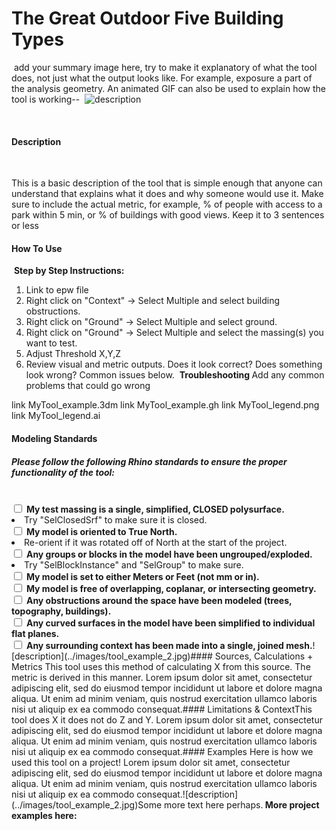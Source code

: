 # The Great Outdoor Five Building Types
<!--add your title on the first line above-->
​
add your summary image here, try to make it explanatory of what the tool does, not just what the output looks like. For example, exposure a part of the analysis geometry. An animated GIF can also be used to explain how the tool is working--
​
![description](../images/tool_example_2.jpg)
​
<!-- ![description of image](/XIM-GSAPP-Fa20/images/tool_example_2.jpg) -->
​
#### Description
​
<!--add your description below-->
This is a basic description of the tool that is simple enough that anyone can understand that explains what it does and why someone would use it. Make sure to include the actual metric, for example, % of people with access to a park within 5 min, or % of buildings with good views. Keep it to 3 sentences or less
​
#### How To Use
​
<b>Step by Step Instructions:</b>
1. Link to epw file
2. Right click on "Context" -> Select Multiple and select building obstructions.
3. Right click on "Ground" -> Select Multiple and select ground.
4. Right click on "Ground" -> Select Multiple and select the massing(s) you want to test.
5. Adjust Threshold X,Y,Z
6. Review visual and metric outputs. Does it look correct? Does something look wrong? Common issues below.
​
<b> Troubleshooting </b>
Add any common problems that could go wrong
​
<!--add a list your downloadable links below with "link " appended to the beginning. You should have sample rhino + grasshopper files and a legend-->
link MyTool_example.3dm
link MyTool_example.gh
link MyTool_legend.png
link MyTool_legend.ai
​
#### Modeling Standards
<!--Revise for specific modeling requirements for you analysis to run properly. If useful, add an image of properly vs improperly model geometry-->
<h5>Please follow the following Rhino standards to ensure the proper functionality of the tool:</h5>
<br>
​
<input type="checkbox"> <b>My test massing is a single, simplified, CLOSED polysurface.</b>
  <li>Try "SelClosedSrf" to make sure it is closed.</li>
<input type="checkbox"> <b>My model is oriented to True North.</b>
  <li>Re-orient if it was rotated off of North at the start of the project.</li>
<input type="checkbox"> <b>Any groups or blocks in the model have been ungrouped/exploded.</b>
  <li>Try "SelBlockInstance" and "SelGroup" to make sure.</li>
<input type="checkbox"> <b>My model is set to either Meters or Feet (not mm or in).</b> <br>
<input type="checkbox"> <b>My model is free of overlapping, coplanar, or intersecting geometry.</b><br>
<input type="checkbox"> <b>Any obstructions around the space have been modeled (trees, topography, buildings).</b><br>
<input type="checkbox"> <b>Any curved surfaces in the model have been simplified to individual flat planes.</b><br>
<input type="checkbox"> <b>Any surrounding context has been made into a single, joined mesh.</b>
​
![description](../images/tool_example_2.jpg)
​
<!-- ![description of image](/XIM-GSAPP-Fa20/images/tool_example_2.jpg) -->
​
#### Sources, Calculations + Metrics
<!--add text and/or images for any sources for you metrics, calculations & equations, assumptions and specific metric output-->
This tool uses this method of calculating X from this source. The metric is derived in this manner. Lorem ipsum dolor sit amet, consectetur adipiscing elit, sed do eiusmod tempor incididunt ut labore et dolore magna aliqua. Ut enim ad minim veniam, quis nostrud exercitation ullamco laboris nisi ut aliquip ex ea commodo consequat.
​
#### Limitations & Context
<!--add text and/or images that expose potential for bias by stating limitations (ie what does this tool not do,) and the context in which it was created.-->
​
This tool does X it does not do Z and Y. Lorem ipsum dolor sit amet, consectetur adipiscing elit, sed do eiusmod tempor incididunt ut labore et dolore magna aliqua. Ut enim ad minim veniam, quis nostrud exercitation ullamco laboris nisi ut aliquip ex ea commodo consequat.
​
#### Examples
<!--add images and text to describe a use case below-->
Here is how we used this tool on a project! Lorem ipsum dolor sit amet, consectetur adipiscing elit, sed do eiusmod tempor incididunt ut labore et dolore magna aliqua. Ut enim ad minim veniam, quis nostrud exercitation ullamco laboris nisi ut aliquip ex ea commodo consequat.
​
![description](../images/tool_example_2.jpg)
​
<!-- ![description of image](/XIM-GSAPP-Fa20/images/tool_example_2.jpg) -->
​
Some more text here perhaps.
​
<b> More project examples here: </b>

